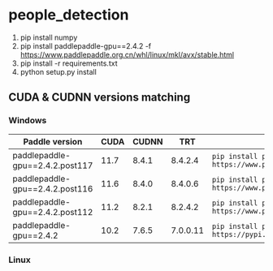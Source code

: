 # people_detection

1. pip install numpy
2. pip install paddlepaddle-gpu==2.4.2 -f https://www.paddlepaddle.org.cn/whl/linux/mkl/avx/stable.html
3. pip install -r requirements.txt
4. python setup.py install

## CUDA & CUDNN versions matching

### Windows

| Paddle version                  | CUDA | CUDNN | TRT      | INSTALL COMMAND                                                                                                  |
|---------------------------------|------|-------|----------|------------------------------------------------------------------------------------------------------------------|
| paddlepaddle-gpu==2.4.2.post117 | 11.7 | 8.4.1 | 8.4.2.4  | `pip install paddlepaddle-gpu==2.4.2.post117 -f https://www.paddlepaddle.org.cn/whl/windows/mkl/avx/stable.html` |
| paddlepaddle-gpu==2.4.2.post116 | 11.6 | 8.4.0 | 8.4.0.6  | `pip install paddlepaddle-gpu==2.4.2.post116 -f https://www.paddlepaddle.org.cn/whl/windows/mkl/avx/stable.html` |
| paddlepaddle-gpu==2.4.2.post112 | 11.2 | 8.2.1 | 8.2.4.2  | `pip install paddlepaddle-gpu==2.4.2.post112 -f https://www.paddlepaddle.org.cn/whl/windows/mkl/avx/stable.html` |
| paddlepaddle-gpu==2.4.2         | 10.2 | 7.6.5 | 7.0.0.11 | `pip install paddlepaddle-gpu==2.4.2 -i https://pypi.tuna.tsinghua.edu.cn/simple`                                |

### Linux

